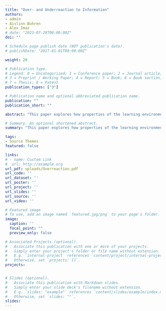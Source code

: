 ```yaml
---
title: "Over- and Underreaction to Information"
authors:
- admin
- Aislinn Bohren
- Alex Imas
# date: "2023-07-20T00:00:00Z"
doi: ""

# Schedule page publish date (NOT publication's date).
# publishDate: "2017-01-01T00:00:00Z"

weight: 20

# Publication type.
# Legend: 0 = Uncategorized; 1 = Conference paper; 2 = Journal article;
# 3 = Preprint / Working Paper; 4 = Report; 5 = Book; 6 = Book section;
# 7 = Thesis; 8 = Patent
publication_types: ["3"]

# Publication name and optional abbreviated publication name.
publication: ""
publication_short: ""

abstract: "This paper explores how properties of the learning environment determine how people react to information. We develop a two-stage model of belief formation where people first reduce complexity by channeling attention to a subset of states that are representative of the observed information, then evaluate this information using Bayes' rule subject to cognitive imprecision. The model predicts overreaction when environments are complex, signals are noisy, or priors are concentrated on intermediate states; it predicts underreaction when environments are simple, signals are precise, or priors concentrated on more extreme states. Results from a series of pre-registered experiments provide direct support for these predictions, as well as the proposed attentional mechanism. We show that the two-stage model is highly complete in capturing explainable variation in belief-updating; in particular, the interaction between the two psychological mechanisms is critical to explaining belief-formation in more complex settings. These results connect disparate findings in prior work: underreaction is typically found in laboratory studies, which feature simple learning settings, while overreaction is prevalent in financial markets, which feature more complex environments."

# Summary. An optional shortened abstract.
summary: "This paper explores how properties of the learning environment determine how people react to information. We develop a two-stage model of belief formation where people first reduce complexity by channeling attention to a subset of states that are representative of the observed information, then evaluate this information using Bayes' rule subject to cognitive imprecision. The model predicts overreaction when environments are complex, signals are noisy, or priors are concentrated on intermediate states; it predicts underreaction when environments are simple, signals are precise, or priors concentrated on more extreme states. Results from a series of pre-registered experiments provide direct support for these predictions, as well as the proposed attentional mechanism. We show that the two-stage model is highly complete in capturing explainable variation in belief-updating; in particular, the interaction between the two psychological mechanisms is critical to explaining belief-formation in more complex settings. These results connect disparate findings in prior work: underreaction is typically found in laboratory studies, which feature simple learning settings, while overreaction is prevalent in financial markets, which feature more complex environments."

tags:
- Source Themes
featured: false

links:
# - name: Custom Link
#  url: http://example.org
url_pdf: uploads/Overreaction.pdf
url_code: ''
url_dataset: ''
url_poster: ''
url_project: ''
url_slides: ''
url_source: ''
url_video: ''

# Featured image
# To use, add an image named `featured.jpg/png` to your page's folder. 
image:
  caption: ''
  focal_point: ""
  preview_only: false

# Associated Projects (optional).
#   Associate this publication with one or more of your projects.
#   Simply enter your project's folder or file name without extension.
#   E.g. `internal-project` references `content/project/internal-project/index.md`.
#   Otherwise, set `projects: []`.
projects:


# Slides (optional).
#   Associate this publication with Markdown slides.
#   Simply enter your slide deck's filename without extension.
#   E.g. `slides: "example"` references `content/slides/example/index.md`.
#   Otherwise, set `slides: ""`.
slides: 
---
```

